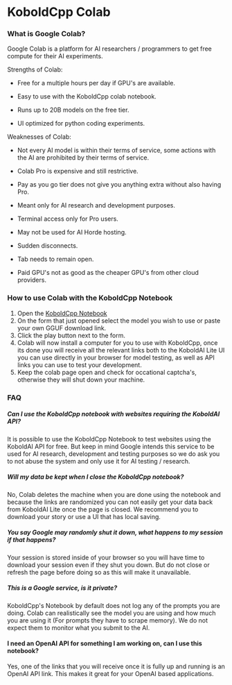 # KoboldCpp Colab
### What is Google Colab?
Google Colab is a platform for AI researchers / programmers to get free compute for their AI experiments.

Strengths of Colab:

- Free for a multiple hours per day if GPU's are available.

- Easy to use with the KoboldCpp colab notebook.

- Runs up to 20B models on the free tier.

- UI optimized for python coding experiments.

Weaknesses of Colab:

- Not every AI model is within their terms of service, some actions with the AI are prohibited by their terms of service.

- Colab Pro is expensive and still restrictive.

- Pay as you go tier does not give you anything extra without also having Pro.

- Meant only for AI research and development purposes.

- Terminal access only for Pro users.

- May not be used for AI Horde hosting.

- Sudden disconnects.

- Tab needs to remain open.

- Paid GPU's not as good as the cheaper GPU's from other cloud providers.

### How to use Colab with the KoboldCpp Notebook
1. Open the [KoboldCpp Notebook](https://koboldai.org/colabcpp)
2. On the form that just opened select the model you wish to use or paste your own GGUF download link.
3. Click the play button next to the form.
4. Colab will now install a computer for you to use with KoboldCpp, once its done you will receive all the relevant links both to the KoboldAI Lite UI you can use directly in your browser for model testing, as well as API links you can use to test your development.
5. Keep the colab page open and check for occational captcha's, otherwise they will shut down your machine.

### FAQ

##### Can I use the KoboldCpp notebook with websites requiring the KoboldAI API?

It is possible to use the KoboldCpp Notebook to test websites using the KoboldAI API for free. But keep in mind Google intends this service to be used for AI research, development and testing purposes so we do ask you to not abuse the system and only use it for AI testing / research.

##### Will my data be kept when I close the KoboldCpp notebook?

No, Colab deletes the machine when you are done using the notebook and because the links are randomized you can not easily get your data back from KoboldAI Lite once the page is closed. We recommend you to download your story or use a UI that has local saving.

##### You say Google may randomly shut it down, what happens to my session if that happens?
Your session is stored inside of your browser so you will have time to download your session even if they shut you down. But do not close or refresh the page before doing so as this will make it unavailable.

##### This is a Google service, is it private?
KoboldCpp's Notebook by default does not log any of the prompts you are doing. Colab can realistically see the model you are using and how much you are using it (For prompts they have to scrape memory). We do not expect them to monitor what you submit to the AI.

#### I need an OpenAI API for something I am working on, can I use this notebook?
Yes, one of the links that you will receive once it is fully up and running is an OpenAI API link. This makes it great for your OpenAI based applications.